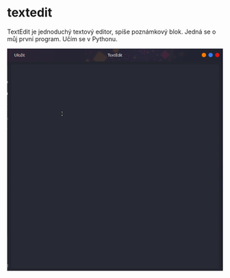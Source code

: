 # textedit
TextEdit je jednoduchý textový editor, spíše poznámkový blok. Jedná se o můj první program. Učím se v Pythonu.

![Ukázka Programu](https://github.com/vikdevelop/textedit/blob/main/src/img/textedit.png)
